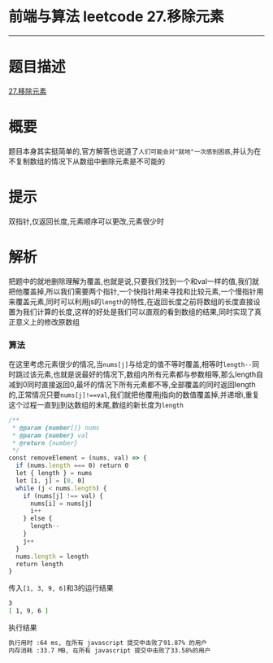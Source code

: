 # 前端与算法 leetcode 27.移除元素
---
# 题目描述
[27.移除元素](https://leetcode-cn.com/problems/remove-element/)
# 概要
题目本身其实挺简单的,官方解答也说道了`人们可能会对"就地"一次感到困惑`,并认为在不复制数组的情况下从数组中删除元素是不可能的
# 提示
双指针,仅返回长度,元素顺序可以更改,元素很少时
# 解析
把题中的就地删除理解为覆盖,也就是说,只要我们找到一个和val一样的值,我们就把他覆盖掉,所以我们需要两个指针,一个快指针用来寻找和比较元素,一个慢指针用来覆盖元素,同时可以利用js的`length`的特性,在返回长度之前将数组的长度直接设置为我们计算的长度,这样的好处是我们可以直观的看到数组的结果,同时实现了真正意义上的修改原数组

### 算法
在这里考虑元素很少的情况,当`nums[j]`与给定的值不等时覆盖,相等时`length--`同时跳过该元素,也就是说最好的情况下,数组内所有元素都与参数相等,那么length自减到0同时直接返回0,最坏的情况下所有元素都不等,全部覆盖的同时返回length的,正常情况只要`nums[j]!==val`,我们就把他覆用j指向的数值覆盖掉,并递增i,重复这个过程一直到j到达数组的末尾,数组的新长度为`length`
```js
/**
 * @param {number[]} nums
 * @param {number} val
 * @return {number}
 */
const removeElement = (nums, val) => {
  if (nums.length === 0) return 0
  let { length } = nums
  let [i, j] = [0, 0]
  while (j < nums.length) {
    if (nums[j] !== val) {
      nums[i] = nums[j]
      i++
    } else {
      length--
    }
    j++
  }
  nums.length = length
  return length
}
```
传入`[1, 3, 9, 6]`和3的运行结果
```sh
3
[ 1, 9, 6 ]
```
执行结果
```sh
执行用时 :64 ms, 在所有 javascript 提交中击败了91.87% 的用户
内存消耗 :33.7 MB, 在所有 javascript 提交中击败了33.58%的用户
```